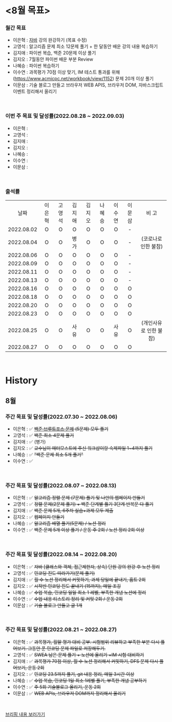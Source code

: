 # <8월 목표>

### 월간 목표

- 이은혁 : [자바](https://edu.ssafy.com/edu/board/notice/detail.do?searchBrdItmCdVal=&brdItmSeq=45088&searchWord=&_csrf=3e991af3-8e7c-41df-ae36-cd2d069b09df&pageIndex=1) 강의 완강하기 (목표 수정)
- 고영석 :  알고리즘 문제 최소 12문제 풀기 + 한 달동안 배운 강의 내용 복습하기
- 김지애 : 파이썬 복습, 백준 20문제 이상 풀기
- 김지오 : 7월동안 파이썬 배운 부분 Review 
- 나혜승 : 파이썬 복습하기
- 이수연 : 과목평가 70점 이상 맞기, IM 테스트 통과를 위해 (https://www.acmicpc.net/workbook/view/1152) 문제 20개 이상 풀기
- 이문삼 : 기술 블로그 만들고 브라우저 WEB APIS, 브라우저 DOM, 자바스크립트 이벤트 정리해서 올리기

</br>

### 이번 주 목표 및 달성률(2022.08.28 ~ 2022.09.03)

- 이은혁 : 
- 고영석 : 
- 김지애 : 
- 김지오 :  
- 나혜승 : 
- 이수연 : 
- 이문삼 : 

</br>

### 출석률

<table style="text-align: center;">
<tr>
<td>날짜</td>
<td>이은혁</td>
<td>고영석</td>
<td>김지애</td>
<td>김지오</td>
<td>나혜승</td>
<td>이수연</td>
<td>이문삼</td>
<td>비 고</td>
</tr>
<tr>
<td>2022.08.02</td>
<td>O</td>
<td>O</td>
<td>O</td>
<td>O</td>
<td>O</td>
<td>O</td>
<td>-</td>
<td></td>
</tr>
<tr>
<td>2022.08.04</td>
<td>O</td>
<td>O</td>
<td>병가</td>
<td>O</td>
<td>O</td>
<td>O</td>
<td>-</td>
<td>(코로나로 인한 불참)</td>
</tr>
<tr>
<td>2022.08.06</td>
<td>O</td>
<td>O</td>
<td>O</td>
<td>O</td>
<td>O</td>
<td>O</td>
<td>-</td>
<td></td>
</tr>
<tr>
<td>2022.08.09</td>
<td>O</td>
<td>O</td>
<td>O</td>
<td>O</td>
<td>O</td>
<td>O</td>
<td>-</td>
<td></td>
</tr>
<tr>
<td>2022.08.11</td>
<td>O</td>
<td>O</td>
<td>O</td>
<td>O</td>
<td>O</td>
<td>O</td>
<td>-</td>
<td></td>
</tr>
<tr>
<td>2022.08.13</td>
<td>O</td>
<td>O</td>
<td>O</td>
<td>O</td>
<td>O</td>
<td>O</td>
<td>-</td>
<td></td>
</tr>
<tr>
<td>2022.08.16</td>
<td>O</td>
<td>O</td>
<td>O</td>
<td>O</td>
<td>O</td>
<td>O</td>
<td>O</td>
<td></td>
</tr>
<tr>
<td>2022.08.18</td>
<td>O</td>
<td>O</td>
<td>O</td>
<td>O</td>
<td>O</td>
<td>O</td>
<td>O</td>
<td></td>
</tr>
<tr>
<td>2022.08.20</td>
<td>O</td>
<td>O</td>
<td>O</td>
<td>O</td>
<td>O</td>
<td>O</td>
<td>O</td>
<td></td>
</tr>
<tr>
<td>2022.08.23</td>
<td>O</td>
<td>O</td>
<td>O</td>
<td>O</td>
<td>O</td>
<td>O</td>
<td>O</td>
<td></td>
</tr>
<tr>
<td>2022.08.25</td>
<td>O</td>
<td>O</td>
<td>사유</td>
<td>O</td>
<td>O</td>
<td>사유</td>
<td>O</td>
<td>(개인사유로 인한 불참)</td>
</tr>
<tr>
<td>2022.08.27</td>
<td>O</td>
<td>O</td>
<td>O</td>
<td>O</td>
<td>O</td>
<td>O</td>
<td>O</td>
<td></td>
</tr>
</table>
</br>


# History
## 8월
### 주간 목표 및 달성률(2022.07.30 ~ 2022.08.06)

- 이은혁 : :white_check_mark: ~~[백준 브루트포스 문제](https://www.acmicpc.net/step/22) (5문제) 모두 풀기~~ 
- 고영석 : :white_check_mark: ~~백준 최소 4문제 풀기~~
- 김지애 : :white_check_mark: (병가)
- 김지오 : :white_check_mark: ~~교수님이 매터모스트에 주신 워크샵이랑 숙제파일 1~4까지 풀기~~
- 나혜승 : :white_check_mark: ~~"백준 문제 최소 5개 풀기"~~
- 이수연 : :white_check_mark: 

</br>

### 주간 목표 및 달성률(2022.08.07 ~ 2022.08.13)

- 이은혁 : :white_check_mark: ~~알고리즘 정렬 문제 (7문제) 풀기 및 나만의 웹페이지 만들기~~
- 고영석 : :white_check_mark: ~~정렬 문제(2문제 풀기) + 백준 단계별 풀기 3단계 반복문 다 풀기~~
- 김지애 : :white_check_mark: ~~백준 문제 5개, 6주차 실습+과제 모두 제출~~
- 김지오 : :white_check_mark: ~~웹페이지 만들기~~
- 나혜승 : :white_check_mark: ~~알고리즘 배열 풀기(5문제) / 노션 정리~~
- 이수연 : :white_check_mark: ~~백준 문제 5개 이상 풀기 / 운동 주 2회 / 노션 정리 2회 이상~~

</br>

### 주간 목표 및 달성률(2022.08.14 ~ 2022.08.20)


- 이은혁 : :white_check_mark: ~~자바 [클래스와 객체, 접근제한자, 상속] 단원 강의 완강 후 노션 정리~~
- 고영석 : :white_check_mark: ~~민코딩 진도 따라가기(문제 풀기)~~
- 김지애 : :white_check_mark: ~~월ˑ수 노션 정리해서 커밋하기, 과제 당일에 끝내기, 홈트 2회~~
- 김지오 : :white_check_mark: ~~시작반 민코딩 진도 끝내기 (15까지), 매일 조깅~~
- 나혜승 : :white_check_mark: ~~수업 복습, 민코딩 일일 최소 1 레벨, 부족한 개념 노션에 정리~~
- 이수연 : :white_check_mark: ~~수업 내용 티스토리 정리 및 커밋 2회 / 운동 2회~~
- 이문삼 : :white_check_mark: ~~기술 블로그 만들고 글 1개~~

</br>

### 주간 목표 및 달성률(2022.08.21 ~ 2022.08.27) 

- 이은혁 : :white_check_mark: ~~과목평가, 월말 평가 대비 공부. 시험범위 리뷰하고 부족한 부분 다시 풀어보기. 그동안 푼 민코딩 문제 파일로 저장해두기.~~
- 고영석 : :white_check_mark: ~~SWEA 남은 문제 풀기 + 노션에 올리기 +IM 시험 대비하기~~
- 김지애 : :white_check_mark: ~~과목평가 70점 이상, 월ˑ수 노션 정리해서 커밋하기, DFS 문제 다시 풀어보기, 운동 2회~~
- 김지오 : :white_check_mark: ~~민코딩 23.5까지 풀기, git 내용 정리, 매일 3시간 이상~~
- 나혜승 : :white_check_mark: ~~수업 복습, 민코딩 1일 최소 1레벨 풀기, 부족한 개념 공부하기~~
- 이수연 : :white_check_mark: ~~주 5회 기술블로그 올리기, 운동 2회~~
- 이문삼 : :white_check_mark: ~~WEB APIs, 브라우저 DOM까지 정리해서 올리기~~

</br>


[브리핑 내용 보러가기](https://github.com/itmakesmesoft/Steady-Study/discussions)